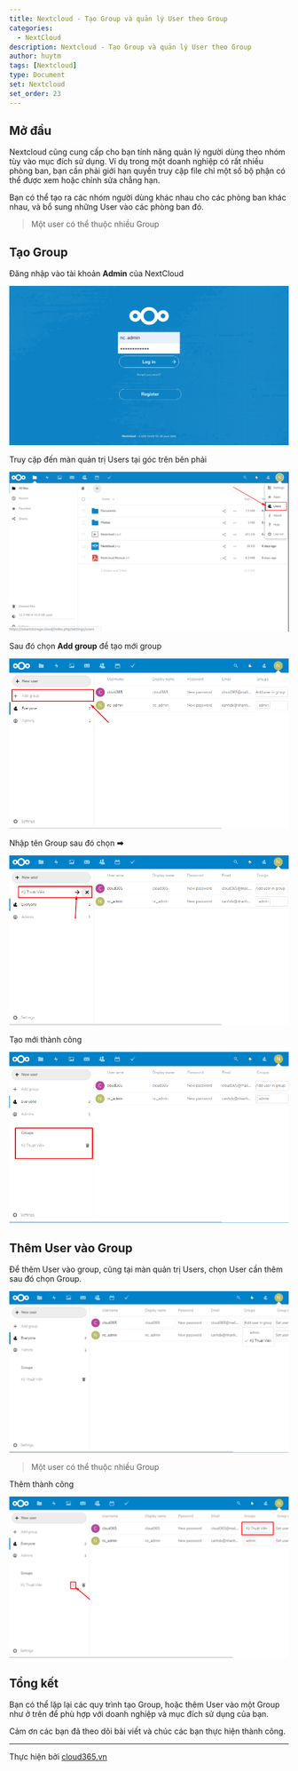 ```yaml
---
title: Nextcloud - Tạo Group và quản lý User theo Group
categories:
  - NextCloud
description: Nextcloud - Tạo Group và quản lý User theo Group
author: huytm
tags: [Nextcloud]
type: Document
set: Nextcloud
set_order: 23
---
```


## Mở đầu

Nextcloud cũng cung cấp cho bạn tính năng quản lý người dùng theo nhóm tùy vào mục đích sử dụng. Ví dụ trong một doanh nghiệp có rất nhiều phòng ban, bạn cần phải giới hạn quyền truy cập file chỉ một số bộ phận có thể được xem hoặc chỉnh sửa chẳng hạn.

Bạn có thể tạo ra các nhóm người dùng khác nhau cho các phòng ban khác nhau, và bổ sung những User vào các phòng ban đó. 

> Một user có thể thuộc nhiều Group

## Tạo Group

Đăng nhập vào tài khoản **Admin** của NextCloud

<p align="center">
<img src="/images/img-nextcloud/part1/nextcloud1-2.png">
</p>

Truy cập đến màn quản trị Users tại góc trên bên phải

<p align="center">
<img src="/images/img-nextcloud/part1/nextcloud1-4.png">
</p>

Sau đó chọn **Add group** để tạo mới group

<p align="center">
<img src="/images/img-nextcloud/part3/nextcloud3-1.png">
</p>

Nhập tên Group sau đó chọn **➡** 

<p align="center">
<img src="/images/img-nextcloud/part3/nextcloud3-2.png">
</p>

Tạo mới thành công

<p align="center">
<img src="/images/img-nextcloud/part3/nextcloud3-3.png">
</p>

## Thêm User vào Group

Để thêm User vào group, cũng tại màn quản trị Users, chọn User cần thêm sau đó chọn Group.

<p align="center">
<img src="/images/img-nextcloud/part3/nextcloud3-4.png">
</p>

> Một user có thể thuộc nhiều Group

Thêm thành công

<p align="center">
<img src="/images/img-nextcloud/part3/nextcloud3-5.png">
</p>

## Tổng kết

Bạn có thể lặp lại các quy trình tạo Group, hoặc thêm User vào một Group như ở trên để phù hợp với doanh nghiệp và mục đích sử dụng của bạn. 

Cảm ơn các bạn đã theo dõi bài viết và chúc các bạn thực hiện thành công.

---

Thực hiện bởi <a href="https://cloud365.vn/" target="_blank">cloud365.vn</a>
